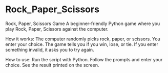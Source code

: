 # Rock_Paper_Scissors
Rock, Paper, Scissors Game
A beginner-friendly Python game where you play Rock, Paper, Scissors against the computer.

How it works:
The computer randomly picks rock, paper, or scissors.
You enter your choice.
The game tells you if you win, lose, or tie.
If you enter something invalid, it asks you to try again.

How to use:
Run the script with Python.
Follow the prompts and enter your choice.
See the result printed on the screen.


